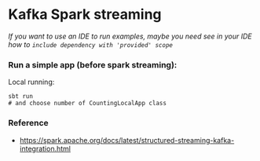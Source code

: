 # Kafka Spark streaming

_If you want to use an IDE to run examples, maybe you need see in your IDE how to `include dependency with 'provided' scope`_

### Run a simple app (before spark streaming):

Local running:

```shell
sbt run
# and choose number of CountingLocalApp class
```

### Reference

- https://spark.apache.org/docs/latest/structured-streaming-kafka-integration.html
